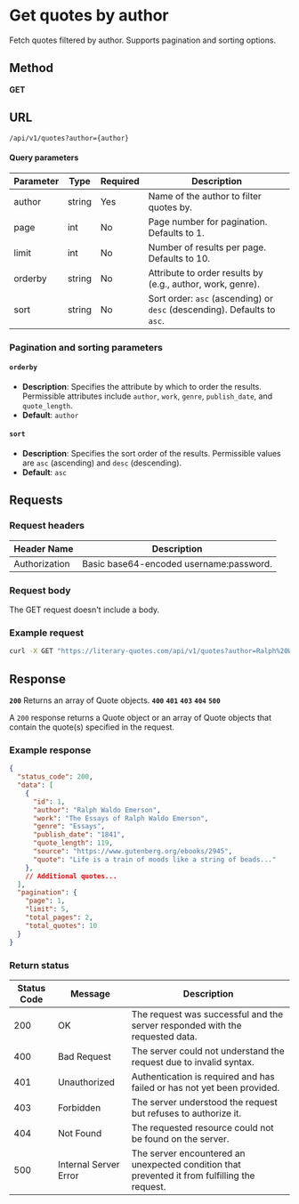 # Get quotes by author

Fetch quotes filtered by author. Supports pagination and sorting options.

## Method

**GET**

## URL

`/api/v1/quotes?author={author}`

#### Query parameters

| Parameter | Type   | Required | Description                                                   |
|-----------|--------|----------|---------------------------------------------------------------|
| author    | string | Yes      | Name of the author to filter quotes by.                       |
| page      | int    | No       | Page number for pagination. Defaults to 1.                    |
| limit     | int    | No       | Number of results per page. Defaults to 10.                   |
| orderby   | string | No       | Attribute to order results by (e.g., author, work, genre).    |
| sort      | string | No       | Sort order: `asc` (ascending) or `desc` (descending). Defaults to `asc`. |

<!--TODO: Include information about query syntax.-->

### Pagination and sorting parameters

#### `orderby`

- **Description**: Specifies the attribute by which to order the results. Permissible attributes include `author`, `work`, `genre`, `publish_date`, and `quote_length`.
- **Default**: `author`

#### `sort`

- **Description**: Specifies the sort order of the results. Permissible values are `asc` (ascending) and `desc` (descending).
- **Default**: `asc`

## Requests

### Request headers

| Header Name      | Description                                    |
|------------------|------------------------------------------------|
| Authorization    | Basic base64-encoded username:password.        |

<!--TODO: Include accept json header.-->

### Request body

The GET request doesn't include a body.

### Example request

```bash
curl -X GET "https://literary-quotes.com/api/v1/quotes?author=Ralph%20Waldo%20Emerson&page=1&limit=5&orderby=work&sort=asc" -H "Authorization: Basic dXNlcm5hbWU6cGFzc3dvcmQ="
```

## Response

**`200`** Returns an array of Quote objects.
**`400`**
**`401`**
**`403`**
**`404`**
**`500`**

A `200` response returns a Quote object or an array of Quote objects that contain the quote(s) specified in the request.

<!--TODO: Revisit YAML file. Maybe a QuoteItems/QuotesData object should be added if I'm wanting to return more than just the array of objects (like pagination info, etc.). Do some testing in Postman with different options.-->

### Example response

<!--TODO: Vary the example responses. Add info about how to return specific fields instead of the entire quote object each time?-->

```json
{
  "status_code": 200,
  "data": [
    {
      "id": 1,
      "author": "Ralph Waldo Emerson",
      "work": "The Essays of Ralph Waldo Emerson",
      "genre": "Essays",
      "publish_date": "1841",
      "quote_length": 119,
      "source": "https://www.gutenberg.org/ebooks/2945",
      "quote": "Life is a train of moods like a string of beads..."
    },
    // Additional quotes...
  ],
  "pagination": {
    "page": 1,
    "limit": 5,
    "total_pages": 2,
    "total_quotes": 10
  }
}
```

### Return status

| Status Code | Message                | Description                                                                                   |
|-------------|------------------------|-----------------------------------------------------------------------------------------------|
| 200         | OK                     | The request was successful and the server responded with the requested data.                  |
| 400         | Bad Request            | The server could not understand the request due to invalid syntax.                            |
| 401         | Unauthorized           | Authentication is required and has failed or has not yet been provided.                       |
| 403         | Forbidden              | The server understood the request but refuses to authorize it.                                |
| 404         | Not Found              | The requested resource could not be found on the server.                                      |
| 500         | Internal Server Error  | The server encountered an unexpected condition that prevented it from fulfilling the request. |
